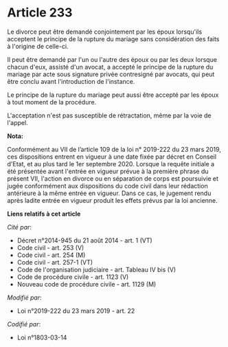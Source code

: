 # Article 233

Le divorce peut être demandé conjointement par les époux lorsqu'ils acceptent le principe de la rupture du mariage sans
considération des faits à l'origine de celle-ci.

Il peut être demandé par l'un ou l'autre des époux ou par les deux lorsque chacun d'eux, assisté d'un avocat, a accepté le
principe de la rupture du mariage par acte sous signature privée contresigné par avocats, qui peut être conclu avant
l'introduction de l'instance.

Le principe de la rupture du mariage peut aussi être accepté par les époux à tout moment de la procédure.

L'acceptation n'est pas susceptible de rétractation, même par la voie de l'appel.

**Nota:**

Conformément au VII de l’article 109 de la loi n° 2019-222 du 23 mars 2019, ces dispositions entrent en vigueur à une date
fixée par décret en Conseil d'Etat, et au plus tard le 1er septembre 2020. Lorsque la requête initiale a été présentée avant
l'entrée en vigueur prévue à la première phrase du présent VII, l'action en divorce ou en séparation de corps est poursuivie
et jugée conformément aux dispositions du code civil dans leur rédaction antérieure à la même entrée en vigueur. Dans ce cas,
le jugement rendu après ladite entrée en vigueur produit les effets prévus par la loi ancienne.

**Liens relatifs à cet article**

_Cité par_:

  - Décret n°2014-945 du 21 août 2014 - art. 1 (VT)
  - Code civil - art. 253 (V)
  - Code civil - art. 254 (M)
  - Code civil - art. 257-1 (VT)
  - Code de l'organisation judiciaire - art. Tableau IV bis (V)
  - Code de procédure civile - art. 1123 (V)
  - Nouveau code de procédure civile - art. 1129 (M)

_Modifié par_:

  - Loi n°2019-222 du 23 mars 2019 - art. 22

_Codifié par_:

  - Loi n°1803-03-14
